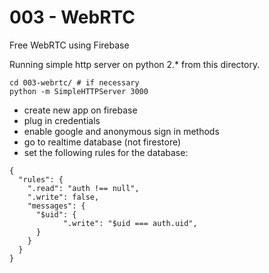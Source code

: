 # 003 - WebRTC

Free WebRTC using Firebase

Running simple http server on python 2.\* from this directory.

```shell
cd 003-webrtc/ # if necessary
python -m SimpleHTTPServer 3000
```

- create new app on firebase
- plug in credentials
- enable google and anonymous sign in methods
- go to realtime database (not firestore)
- set the following rules for the database:

```
{
  "rules": {
    ".read": "auth !== null",
    ".write": false,
    "messages": {
      "$uid": {
    		".write": "$uid === auth.uid",
      }
    }
  }
}
```
